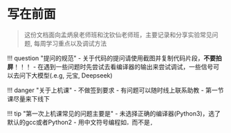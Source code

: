 # 写在前面

> 这份文档面向孟炳泉老师班和沈钦仙老师班，主要记录和分享实验常见问题, 每周学习重点以及调试方法

!!! question "提问的规范"
    - 关于代码的提问请使用截图并复制代码片段，**不要拍屏**！！！
    - 在遇到一些问题时先尝试去看编译器的输出来尝试调试，一些信号可以去问下大模型(.e.g, 元宝, Deepseek)


!!! danger "关于上机课"
    - 不做签到要求
    - 有问题可以随时线上联系助教
    - 第一节课尽量来下线下
  

!!! tip "第一次上机课常见的问题主要是"
    - 未选择正确的编译器(Python3)，选了默认的gcc或者Python2
    - 用中文符号编程如`，`而不是`,`

